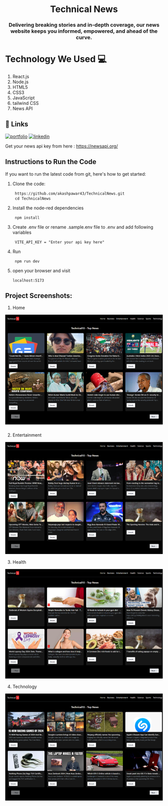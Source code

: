 
<h1 align="center" style="border-bottom: none;">Technical News</h1>
<h3 align="center">Delivering breaking stories and in-depth coverage, our news website keeps you informed, empowered, and ahead of the curve.</h3>

# Technology We Used :computer: 

1. React.js
2. Node.js
3. HTML5
4. CSS3
5. JavaScript
6. tailwind CSS
7. News API

## 🔗 Links
[![portfolio](https://img.shields.io/badge/my_portfolio-000?style=for-the-badge&logo=ko-fi&logoColor=white)](https://akashpawar43.netlify.app/)
[![linkedin](https://img.shields.io/badge/linkedin-0A66C2?style=for-the-badge&logo=linkedin&logoColor=white)](https://www.linkedin.com/in/akashpawar23/)

Get your news api key from here : https://newsapi.org/

## Instructions to Run the Code 

If you want to run the latest code from git, here's how to get started:

1. Clone the code:

        https://github.com/akashpawar43/TechnicalNews.git
        cd TechnicalNews

2. Install the node-red dependencies

        npm install

3. Create .env file or rename .sample.env file to .env and add following variables

        VITE_API_KEY = "Enter your api key here"

3. Run

        npm run dev

4.  open your browser and visit

        localhost:5173



<h2>Project Screenshots:</h2>

1. Home

<img src="https://github.com/akashpawar43/TechnicalNews/blob/master/src/assets/localhost_5173_.png" alt="project-screenshot" >

2. Entertainment

<img src="https://github.com/akashpawar43/TechnicalNews/blob/master/src/assets/localhost_5173_entertainment.png" alt="project-screenshot" >

3. Health

<img src="https://github.com/akashpawar43/TechnicalNews/blob/master/src/assets/localhost_5173_health.png" alt="project-screenshot" >

4. Technology

<img src="https://github.com/akashpawar43/TechnicalNews/blob/master/src/assets/localhost_5173_technology.png" alt="project-screenshot" >




